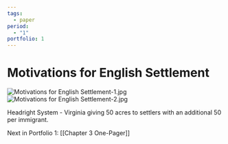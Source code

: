 ```yaml
---
tags:
  - paper
period:
  - "1"
portfolio: 1
---
```

# Motivations for English Settlement
![Motivations for English Settlement-1.jpg](Portfolio%20Files/Motivations%20for%20English%20Settlement-1.jpg)
![Motivations for English Settlement-2.jpg](Portfolio%20Files/Motivations%20for%20English%20Settlement-2.jpg)

Headright System - Virginia giving 50 acres to settlers with an additional 50 per immigrant.

Next in Portfolio 1: [[Chapter 3 One-Pager]]